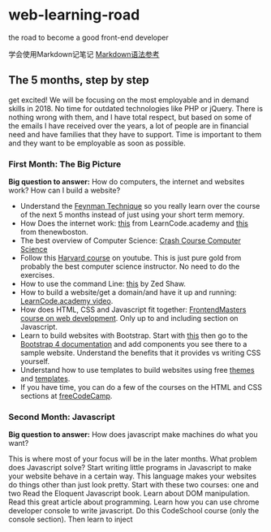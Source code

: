 # web-learning-road
the road to become a good front-end developer

学会使用Markdown记笔记
[Markdown语法参考](https://www.zybuluo.com/techird/note/46064)

## The 5 months, step by step

get excited!
We will be focusing on the most employable and in demand skills in 2018. No time for outdated technologies like PHP or jQuery. There is nothing wrong with them, and I have total respect, but based on some of the emails I have received over the years, a lot of people are in financial need and have families that they have to support. Time is important to them and they want to be employable as soon as possible.

### First Month: The Big Picture
**Big question to answer:** How do computers, the internet and websites work? How can I build a website?

* Understand the [Feynman Technique](https://medium.com/taking-note/learning-from-the-feynman-technique-5373014ad230) so you really learn over the course of the next 5 months instead of just using your short term memory.
* How Does the internet work: [this](https://www.youtube.com/watch?v=e4S8zfLdLgQ&feature=youtu.be&list=PLoYCgNOIyGAB_8_iq1cL8MVeun7cB6eNc) from LearnCode.academy and [this](https://www.youtube.com/playlist?list=PL6gx4Cwl9DGBpuvPW0aHa7mKdn_k9SPKO) from thenewboston.
* The best overview of Computer Science: [Crash Course Computer Science](https://www.youtube.com/playlist?list=PLME-KWdxI8dcaHSzzRsNuOLXtM2Ep_C7a)
* Follow this [Harvard course](https://www.youtube.com/watch?v=y62zj9ozPOM&list=PLhQjrBD2T3828ZVcVzEIhsHVgjANGZveu) on youtube. This is just pure gold from probably the best computer science instructor. No need to do the exercises.
* How to use the command Line: [this](https://learnpythonthehardway.org/book/appendixa.html) by Zed Shaw.
* How to build a website/get a domain/and have it up and running: [LearnCode.academy video](https://www.youtube.com/watch?v=tq7dqdHCc7U&feature=youtu.be&list=PLoYCgNOIyGAB_8_iq1cL8MVeun7cB6eNc).
* How does HTML, CSS and Javascript fit together: [FrontendMasters course on web development](https://frontendmasters.com/courses/web-development/?u=a7359ff0e18cf1c378d554df4893bf4368a6d33b). Only up to and including section on Javascript.
* Learn to build websites with Bootstrap. Start with [this](https://www.youtube.com/watch?v=no-Ntkc836w) then go to the [Bootstrap 4 documentation](https://v4-alpha.getbootstrap.com/getting-started/introduction/) and add components you see there to a sample website. Understand the benefits that it provides vs writing CSS yourself.
* Understand how to use templates to build websites using free [themes](https://pikock.github.io/bootstrap-magic/) and [templates](http://mashup-template.com/).
* If you have time, you can do a few of the courses on the HTML and CSS sections at [freeCodeCamp](https://www.freecodecamp.com/).


### Second Month: Javascript
**Big question to answer:** How does javascript make machines do what you want?

This is where most of your focus will be in the later months. What problem does Javascript solve? Start writing little programs in Javascript to make your website behave in a certain way. This language makes your websites do things other than just look pretty. Start with these two courses: one and two
Read the Eloquent Javascript book.
Learn about DOM manipulation.
Read this great article about programming.
Learn how you can use chrome developer console to write javascript. Do this CodeSchool course (only the console section). Then learn to inject <script> tags in your html to run javascript files.
Watch this by Kyle Simpson, and finish the rest of the course you started the first month. Finally, finish these five courses on the javascript track from CodeSchool.
Use this guide from freeCodeCamp for short lookups if you have questions throughout the 5 months.
Learn the new ES6 features in this two part series: one and two.
Learn git and Github with these courses. Create a Github profile and start making commits every day. Start developing a sample website.
Terminology/Jargon: this video and this.
Finally, watch this great playlist on youtube. Ignore the sections on jQuery and Grunt.
Start using this guide whenever you have questions and you want to dig deeper into a topic.
Third Month: Javascript + NPM + Building Your Website
Big question to answer: Can I build a professional looking website and understand the entire process?

Google Developer Tools → learn how to debug your programs and websites using google Chrome. Finish this CodeSchool course if you haven’t done it yet.
Start attending local meet-ups on coding and Javascript.
Learn the difference between synchronous and asynchronous javascript.
What is the event loop? → Once you have a good grasp of Javascript this talk will be a game changer. Hands down the best talk on javascript ever given.
Learn about Promises, and Async Await in ES7 here.
Finally, watch this course by Douglas Crockford.
Learn about the history of modules in Javascript here.
download node.js and npm. Download lodash from npm and use browserify to use Common Js imports. Learn about it here. Understand why npm is such an amazing tool for developers.
By the end of the month you should have a personal website up with the codebase on Github. Use Github pages to have a live website for free.
Fourth Month: React.js (or Vue.js)
Big question to answer: What problem does React or Vue solve?

I’m heavily biased. I love React.js. As a matter of fact, I teach it to others and run workshops on it. So just trust me on this one. Learn React unless you have a good reason to learn Vue.js. It’s new and exciting, but the job demand just isn’t there yet.

React → Do these in order: one, two, three. Then head on over to the official documentation and read through everything. If you have the money, this is the best react tutorial.
If you have the time and you want even more in depth tutorial on react here it is
Optional: Learn Redux → Watch this course. Don’t let your head explode. Then read the documentation for it as well.
Build a sample React application using create-react-app. Create-react-app will blow you away. It will open up a new world for you.
Deploy your app on Heroku.
Deploy your app on GitHub pages.
Start following top 10 articles on Medium and read any article on coding that ever comes up. Sign up to these email lists to keep in touch with what is happening in the industry: Javascript and React.
Start building your online resume. There are people that give better advice than me on this. Check this and this out. I also wrote an article on this that you can check out, but this post is already getting too long and you’re starting to give me evil eyes.
Last Month: Servers, Databases and Connecting the Dots
Big question to answer: Where do servers, databases, and raspberryPis fit into all of this?

HTTP, JSON and AJAX. Learn how these allow you to communicate with servers.
Learn how to build an API server. Then go a step further and master node and Express.js here.
Once you are done with this, use a fun API like this one and build a simple app.
Subscribe to the computerphile youtube channel and watch their videos as they come. Even though topics may be difficult, it will introduce you to some amazing things.
What is a Computer/Server/OS: buy a raspberryPi and build your own server. Look up different projects on youtube you can do with your raspberryPi. Finally, build a simple script that makes lights attached to your raspberryPi blink. Follow this course. Host your website on the raspberry pie. Be amazed at how cool you are.
Spend one day each on the below subjects. You don’t need to have a good grasp on them. Just learn why they are there and what problems they are solving: Testing, Machine Learning, Time Complexity, SQL, UX/UI, Continuous Delivery, Basic Data structures. You should be able to explain what a data structure is. Hint: Arrays and Objects are two popular Javascript data structures.
***I can already hear people screaming at me with the above suggestion. “Are you out of your mind?! You don’t think testing is important?” But hear me out. I do agree that the above is important to be a good developer, and everybody should learn those skills. However, we are trying to build a trunk of foundation here. It is easy to start diving deep into a topic, but without the foundation you won’t actually know why it’s important, or how it relates to what you are doing. Additionally, in most job postings I found, there was very little mention of the above skills. Just save learning these until you are on the job.***

REMEMBER: your goal is to get employed in the most efficient manner.

Build a small project using firebase as the database.
Read The Two Pillars of JavaScript Part 1 and The Two Pillars of JavaScript Part 2.